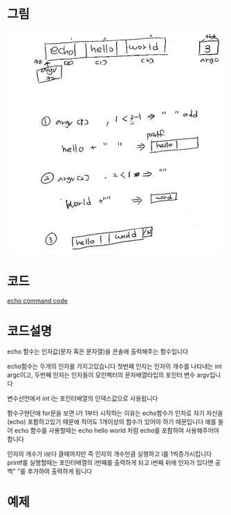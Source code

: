 # 그림
![](./img/echo.png)

# 코드
[echo command code](./echo_j.c)

# 코드설명

echo 함수는 인자값(문자 혹은 문자열)을 콘솔에 출력해주는 함수입니다

echo함수는 두개의 인자를 가지고있습니다
첫번째 인자는 인자의 개수를 나타내는  int argc이고,
두번째 인자는 인자들이 모인벡터의 문자배열타입의 포인터 변수 argv입니다

변수선언에서 int i는 포인터배열의 인덱스값으로 사용됩니다

함수구현단에 for문을 보면 i가 1부터 시작하는 이유는 echo함수가 인자로 
자기 자신을(echo)  포함하고있기 때문에 적어도 1개이상의 함수가 있어야 하기 때문입니다 예를 들어 echo 함수를 사용할때는 echo hello world 처럼 echo를 포함하여 사용해주어야 합니다

인자의 개수가 i보다 클때까지만 즉 인자의 개수만큼 실행하고 i를 1씩증가시킵니다
printf를 실행할때는 포인터배열의 i번째를 출력하게 되고 i번째 뒤에 인자가 있다면 공백" "를 추가하여 출력하게 됩니다



# 예제


